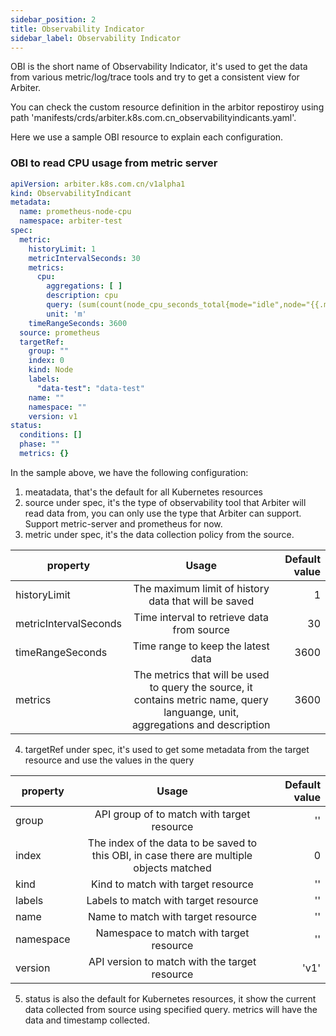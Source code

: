 ```yaml
---
sidebar_position: 2
title: Observability Indicator
sidebar_label: Observability Indicator
---
```

OBI is the short name of Observability Indicator, it's used to get the data from various metric/log/trace tools and try to get a consistent view for Arbiter.

You can check the custom resource definition in the arbitor repostiroy using path 'manifests/crds/arbiter.k8s.com.cn_observabilityindicants.yaml'.

Here we use a sample OBI resource to explain each configuration.

### OBI to read CPU usage from metric server
```yaml
apiVersion: arbiter.k8s.com.cn/v1alpha1
kind: ObservabilityIndicant
metadata:
  name: prometheus-node-cpu
  namespace: arbiter-test
spec:
  metric:
    historyLimit: 1
    metricIntervalSeconds: 30
    metrics:
      cpu:
        aggregations: [ ]
        description: cpu
        query: (sum(count(node_cpu_seconds_total{mode="idle",node="{{.metadata.name}}"}) by (mode, cpu)) - sum(irate(node_cpu_seconds_total{mode="idle",node="{{.metadata.name}}"}[5m])))*1000
        unit: 'm'
    timeRangeSeconds: 3600
  source: prometheus
  targetRef:
    group: ""
    index: 0
    kind: Node
    labels:
      "data-test": "data-test"
    name: ""
    namespace: ""
    version: v1
status:
  conditions: []
  phase: ""
  metrics: {}
```
In the sample above, we have the following configuration:
1. meatadata, that's the default for all Kubernetes resources
2. source under spec, it's the type of observability tool that Arbiter will read data from, you can only use the type that Arbiter can support. Support metric-server and prometheus for now.
3. metric under spec, it's the data collection policy from the source.

| property         | Usage                                         | Default value |
|--------------    |:-----:                                         |-----------:|
| historyLimit |  The maximum limit of history data that will be saved  |        1 |
| metricIntervalSeconds      | Time interval to retrieve data from source |     30 |
| timeRangeSeconds      | Time range to keep the latest data |     3600 |
| metrics      | The metrics that will be used to query the source, it contains metric name, query languange, unit, aggregations and description|     3600 |
4. targetRef under spec, it's used to get some metadata from the target resource and use the values in the query

| property         | Usage                                         | Default value |
|--------------    |:-----:                                         |-----------:|
| group |  API group of to match with target resource  |        '' |
| index      | The index of the data to be saved to this OBI, in case there are multiple objects matched |     0 |
| kind      | Kind to match with target resource |     '' |
| labels      | Labels to match with target resource |     '' |
| name      | Name to match with target resource |     '' |
| namespace      | Namespace to match with target resource |     '' |
| version      | API version to match with the target resource |     'v1' |

5. status is also the default for Kubernetes resources, it show the current data collected from source using specified query. metrics will have the data and timestamp collected.
